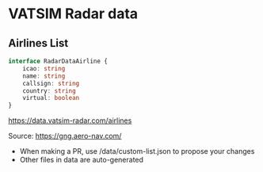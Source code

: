 # VATSIM Radar data

## Airlines List

```typescript
interface RadarDataAirline {
    icao: string
    name: string
    callsign: string
    country: string
    virtual: boolean
}
```

https://data.vatsim-radar.com/airlines

Source: https://gng.aero-nav.com/

- When making a PR, use /data/custom-list.json to propose your changes
- Other files in data are auto-generated
